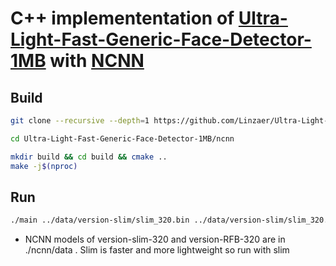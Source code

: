 # C++ implemententation of [Ultra-Light-Fast-Generic-Face-Detector-1MB](https://github.com/Linzaer/Ultra-Light-Fast-Generic-Face-Detector-1MB) with [NCNN](https://github.com/Tencent/ncnn)

## Build

```bash
git clone --recursive --depth=1 https://github.com/Linzaer/Ultra-Light-Fast-Generic-Face-Detector-1MB

cd Ultra-Light-Fast-Generic-Face-Detector-1MB/ncnn

mkdir build && cd build && cmake ..
make -j$(nproc)
```

## Run

```bash
./main ../data/version-slim/slim_320.bin ../data/version-slim/slim_320.param ../data/320.png
```
* NCNN models of version-slim-320 and version-RFB-320 are in ./ncnn/data .
Slim is faster and more lightweight so run with slim
